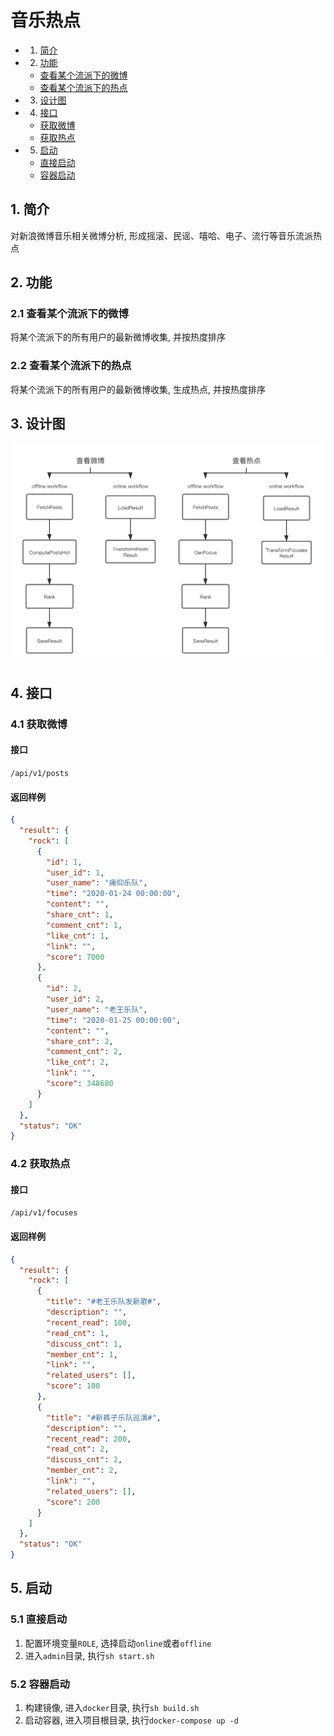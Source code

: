 # 音乐热点
- 1. [简介](#1-简介)
- 2. [功能](#2-功能)
	- [查看某个流派下的微博](#21-查看某个流派下的微博)
	- [查看某个流派下的热点](#22-查看某个流派下的热点)
- 3. [设计图](#3-设计图)
- 4. [接口](#4-接口)
	- [获取微博](#41-获取微博)
	- [获取热点](#42-获取热点)
- 5. [启动]($5-启动)
    - [直接启动](#51-直接启动)
    - [容器启动](#52-容器启动)

## 1. 简介
对新浪微博音乐相关微博分析, 形成摇滚、民谣、嘻哈、电子、流行等音乐流派热点

## 2. 功能
### 2.1 查看某个流派下的微博
将某个流派下的所有用户的最新微博收集, 并按热度排序

### 2.2 查看某个流派下的热点
将某个流派下的所有用户的最新微博收集, 生成热点, 并按热度排序

## 3. 设计图
![](docs/design.png)

## 4. 接口
### 4.1 获取微博
#### 接口
`/api/v1/posts`

#### 返回样例
```json
{
  "result": {
    "rock": [
      {
        "id": 1,
        "user_id": 1,
        "user_name": "痛仰乐队",
        "time": "2020-01-24 00:00:00",
        "content": "",
        "share_cnt": 1,
        "comment_cnt": 1,
        "like_cnt": 1,
        "link": "",
        "score": 7000
      },
      {
        "id": 2,
        "user_id": 2,
        "user_name": "老王乐队",
        "time": "2020-01-25 00:00:00",
        "content": "",
        "share_cnt": 2,
        "comment_cnt": 2,
        "like_cnt": 2,
        "link": "",
        "score": 348680
      }
    ]
  },
  "status": "OK"
}
```

### 4.2 获取热点
#### 接口
`/api/v1/focuses`

#### 返回样例
```json
{
  "result": {
    "rock": [
      {
        "title": "#老王乐队发新歌#",
        "description": "",
        "recent_read": 100,
        "read_cnt": 1,
        "discuss_cnt": 1,
        "member_cnt": 1,
        "link": "",
        "related_users": [],
        "score": 100
      },
      {
        "title": "#新裤子乐队巡演#",
        "description": "",
        "recent_read": 200,
        "read_cnt": 2,
        "discuss_cnt": 2,
        "member_cnt": 2,
        "link": "",
        "related_users": [],
        "score": 200
      }
    ]
  },
  "status": "OK"
}
```


## 5. 启动
### 5.1 直接启动
1. 配置环境变量`ROLE`, 选择启动`online`或者`offline`
2. 进入`admin`目录, 执行`sh start.sh`

### 5.2 容器启动
1. 构建镜像, 进入`docker`目录, 执行`sh build.sh`
2. 启动容器, 进入项目根目录, 执行`docker-compose up -d`
